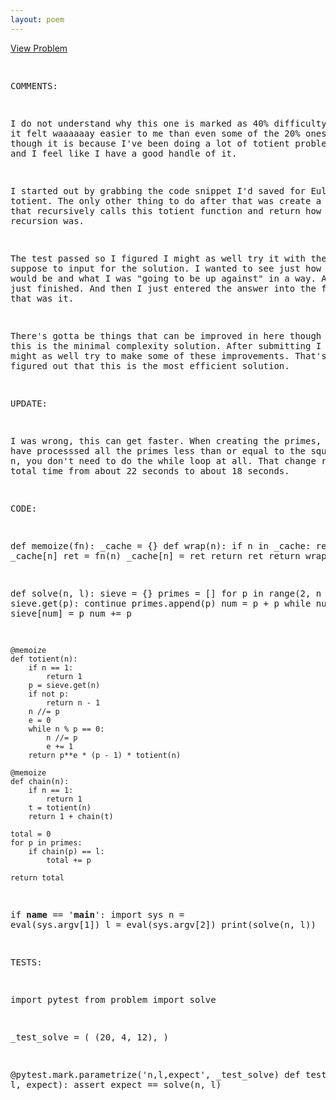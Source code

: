 ```yaml
---
layout: poem
---
```



<html><head><title>Euler - Problem 214</title>
<p><a href="http://projecteuler.net/problem=214" target="_blank">View Problem</a></p>
<pre>

COMMENTS:

I do not understand why this one is marked as 40% difficulty, because it felt
waaaaaay easier to me than even some of the 20% ones.  Mayb though it is
because I've been doing a lot of totient problems recently and I feel like I
have a good handle of it.

I started out by grabbing the code snippet I'd saved for Euler's totient.  The
only other thing to do after that was create a function that recursively calls
this totient function and return how deap the recursion was.

The test passed so I figured I might as well try it with the I was suppose to
input for the solution.  I wanted to see just how slow it would be and what I
was "going to be up against" in a way.  And then it just finished.  And then I
just entered the answer into the form.  And that was it.

There's gotta be things that can be improved in here though I think this is the
minimal complexity solution.  After submitting I figured I might as well try to
make some of these improvements.  That's when I figured out that this is the
most efficient solution.


UPDATE:

I was wrong, this can get faster.  When creating the primes, once you have
processsed all the primes less than or equal to the square root of n, you don't
need to do the while loop at all.  That change reduces the total time from
about 22 seconds to about 18 seconds.


CODE:

def memoize(fn):
    _cache = {}
    def wrap(n):
        if n in _cache:
            return _cache[n]
        ret = fn(n)
        _cache[n] = ret
        return ret
    return wrap

def solve(n, l):
    sieve = {}
    primes = []
    for p in range(2, n + 1):
        if sieve.get(p):
            continue
        primes.append(p)
        num = p + p
        while num <= n:
            sieve[num] = p
            num += p

    @memoize
    def totient(n):
        if n == 1:
            return 1
        p = sieve.get(n)
        if not p:
            return n - 1
        n //= p
        e = 0
        while n % p == 0:
            n //= p
            e += 1
        return p**e * (p - 1) * totient(n)

    @memoize
    def chain(n):
        if n == 1:
            return 1
        t = totient(n)
        return 1 + chain(t)

    total = 0
    for p in primes:
        if chain(p) == l:
            total += p

    return total

if __name__ == '__main__':
    import sys
    n = eval(sys.argv[1])
    l = eval(sys.argv[2])
    print(solve(n, l))


TESTS:

import pytest
from problem import solve

_test_solve = (
        (20, 4, 12),
)

@pytest.mark.parametrize('n,l,expect', _test_solve)
def test_solve(n, l, expect):
    assert expect == solve(n, l)

</pre></body></html>

